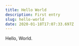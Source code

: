 ```yaml
---
title: Hello World
description: First entry
slug: hello-world
date: 2020-01-18T17:07:33.697Z
---
```

Hello, World.
